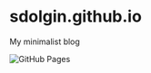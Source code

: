 # sdolgin.github.io
My minimalist blog

![GitHub Pages](https://github.com/sdolgin/sdolgin.github.io/workflows/Build%20and%20deploy%20Jekyll%20site%20to%20GitHub%20Pages/badge.svg)
